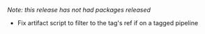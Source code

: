 _Note: this release has not had packages released_

- Fix artifact script to filter to the tag's ref if on a tagged pipeline
